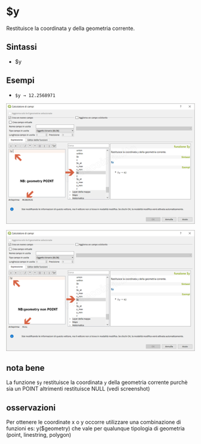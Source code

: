 # $y

Restituisce la coordinata y della geometria corrente.

## Sintassi

- $y

## Esempi

* `$y → 12.2568971`

![](../../img/geometria/_y/_y1.png)

![](../../img/geometria/_y/_y2.png)

## nota bene

La funzione `$y` restituisce la coordinata `y` della geometria corrente purchè sia un POINT altrimenti restituisce NULL (vedi screenshot)

## osservazioni

Per ottenere le coordinate x o y occorre utilizzare una combinazione di funzioni es: y($geometry) che vale per qualunque tipologia di geometria (point, linestring, polygon)
